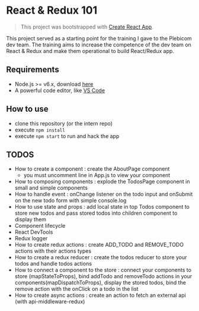 # React & Redux 101
>This project was bootstrapped with [Create React App](https://github.com/facebookincubator/create-react-app).

This project served as a starting point for the training I gave to the Plebicom dev team.
The training aims to increase the competence of the dev team on React & Redux and make them operational to build React/Redux app.

## Requirements
* Node.js >= v6.x, download [here](https://nodejs.org/en/download)
* A powerful code editor, like [VS Code](https://code.visualstudio.com/#alt-downloads)

## How to use
* clone this repository (or the intern repo)
* execute `npm install`
* execute `npm start` to run and hack the app

## TODOS
* How to create a component : create the AboutPage component
  * you must uncomment line in App.js to view your component
* How to composing components : explode the TodosPage component in small and simple components
* How to handle event : onChange listener on the todo input and onSubmit on the new todo form with simple console.log
* How to use state and props : add local state in top Todos component to store new todos and pass stored todos into children component to display them
* Component lifecycle
* React DevTools
* Redux logger
* How to create redux actions : create ADD_TODO and REMOVE_TODO actions with their actions types
* How to create a redux reducer : create the todos reducer to store your todos and handle todos actions
* How to connect a component to the store : connect your components to store (mapStateToProps), bind addTodo and removeTodo actions in your components(mapDispatchToProps), display the stored todos, bind the remove action with the onClick on a todo in the list
* How to create async actions : create an action to fetch an external api (with api-middleware-redux)



